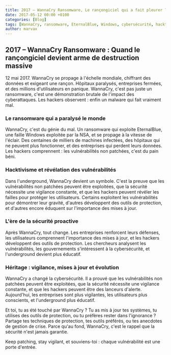 ```yaml
---
title: 2017 – WannaCry Ransomware, Le rançongiciel qui a fait pleurer le monde
date: 2017-05-12 00:00 +0100
categories: [Blog]
tags: [WannaCry, ransomware, EternalBlue, Windows, cybersécurité, hacktivisme, underground]
author: marvax
---
```


## 2017 – WannaCry Ransomware : Quand le rançongiciel devient arme de destruction massive

12 mai 2017. WannaCry se propage à l'échelle mondiale, chiffrant des données et exigeant une rançon. Hôpitaux paralysés, entreprises fermées, et des millions d'utilisateurs en panique. WannaCry, c'est pas juste un ransomware, c'est une démonstration brutale de l'impact des cyberattaques. Les hackers observent : enfin un malware qui fait vraiment mal.

### Le ransomware qui a paralysé le monde

WannaCry, c'est du génie du mal. Un ransomware qui exploite EternalBlue, une faille Windows exploitée par la NSA, et se propage à la vitesse de l'éclair. Des centaines de milliers de machines infectées, des hôpitaux qui ne peuvent plus fonctionner, et des entreprises qui perdent leurs données. Les hackers comprennent : les vulnérabilités non patchées, c'est du pain béni.

### Hacktivisme et révélation des vulnérabilités

Dans l'underground, WannaCry devient un symbole. C'est la preuve que les vulnérabilités non patchées peuvent être exploitées, que la sécurité nécessite une vigilance constante, et que les hackers peuvent révéler les failles pour protéger les utilisateurs. Certains exploitent les vulnérabilités pour démontrer leur gravité, d'autres développent des outils de protection, et d'autres encore éduquent sur l'importance des mises à jour.

### L'ère de la sécurité proactive

Après WannaCry, tout change. Les entreprises renforcent leurs défenses, les utilisateurs comprennent l'importance des mises à jour, et les hackers développent des outils de protection. Les chercheurs analysent les vulnérabilités, les gouvernements s'intéressent à la cybersécurité, et l'underground devient plus éducatif.

### Héritage : vigilance, mises à jour et évolution

WannaCry a changé la cybersécurité. Il a prouvé que les vulnérabilités non patchées peuvent être exploitées, que la sécurité nécessite une vigilance constante, et que les hackers peuvent être des lanceurs d'alerte. Aujourd'hui, les entreprises sont plus vigilantes, les utilisateurs plus conscients, et l'underground plus éducatif.

Et toi, tu as été touché par WannaCry ? Tu as mis à jour tes systèmes, tu utilises des outils de protection, ou tu préfères rester dans l'ignorance ? Partage tes techniques de protection, tes outils préférés, ou tes anecdotes de gestion de crise. Parce qu'au fond, WannaCry, c'est le rappel que la sécurité n'est jamais garantie.

Keep patching, stay vigilant, et souviens-toi : chaque vulnérabilité est une porte d'entrée.